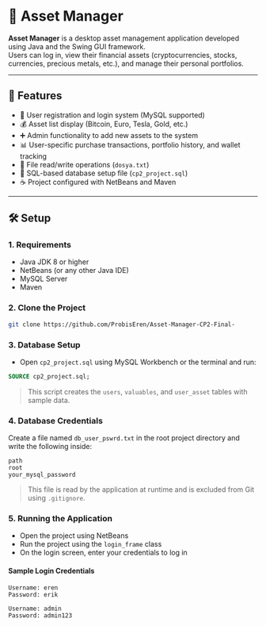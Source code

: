 # 💼 Asset Manager

**Asset Manager** is a desktop asset management application developed using Java and the Swing GUI framework.  
Users can log in, view their financial assets (cryptocurrencies, stocks, currencies, precious metals, etc.), and manage their personal portfolios.

---

## 🚀 Features

- 🔐 User registration and login system (MySQL supported)
- 💰 Asset list display (Bitcoin, Euro, Tesla, Gold, etc.)
- ➕ Admin functionality to add new assets to the system
- 📊 User-specific purchase transactions, portfolio history, and wallet tracking
- 📁 File read/write operations (`dosya.txt`)
- 🧾 SQL-based database setup file (`cp2_project.sql`)
- ☕ Project configured with NetBeans and Maven

---

## 🛠️ Setup

### 1. Requirements

- Java JDK 8 or higher  
- NetBeans (or any other Java IDE)  
- MySQL Server  
- Maven  

### 2. Clone the Project

```bash
git clone https://github.com/ProbisEren/Asset-Manager-CP2-Final-
```

### 3. Database Setup

- Open `cp2_project.sql` using MySQL Workbench or the terminal and run:

```sql
SOURCE cp2_project.sql;
```

> This script creates the `users`, `valuables`, and `user_asset` tables with sample data.

### 4. Database Credentials

Create a file named `db_user_pswrd.txt` in the root project directory and write the following inside:

```
path
root
your_mysql_password
```

> This file is read by the application at runtime and is excluded from Git using `.gitignore`.

### 5. Running the Application

- Open the project using NetBeans  
- Run the project using the `login_frame` class  
- On the login screen, enter your credentials to log in

#### Sample Login Credentials

```
Username: eren
Password: erik

Username: admin
Password: admin123
```
